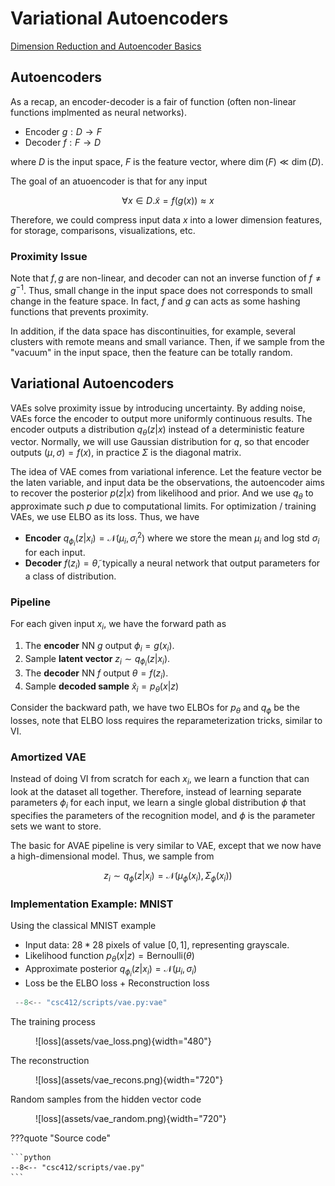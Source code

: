 # Variational Autoencoders

[Dimension Reduction and Autoencoder Basics](../csc311/pca.md)

## Autoencoders

As a recap, an encoder-decoder is a fair of function (often non-linear functions implmented as neural networks). 

- Encoder $g: D\rightarrow F$
- Decoder $f: F\rightarrow D$
  
where $D$ is the  input space, $F$ is the feature vector, where $\dim(F)\ll \dim(D)$. 

The goal of an atuoencoder is that for any input 

$$\forall x \in D. \tilde x = f(g(x)) \approx x$$

Therefore, we could compress input data $x$ into a lower dimension features, for storage, comparisons, visualizations, etc. 

### Proximity Issue

Note that $f,g$ are non-linear, and decoder can not an inverse function of $f\neq g^{-1}$. Thus, small change in the input space does not corresponds to small change in the feature space. In fact, $f$ and $g$ can acts as some hashing functions that prevents proximity. 

In addition, if the data space has discontinuities, for example, several clusters with remote means and small variance. Then, if we sample from the "vacuum" in the input space, then the feature can be totally random. 

## Variational Autoencoders

VAEs solve proximity issue by introducing uncertainty. By adding noise, VAEs force the encoder to output more uniformly continuous results. The encoder outputs a distribution $q_\theta(z|x)$ instead of a deterministic feature vector. Normally, we will use Gaussian distribution for $q$, so that encoder outputs $(\mu, \sigma) = f(x)$, in practice $\Sigma$ is the diagonal matrix. 

The idea of VAE comes from variational inference. Let the feature vector be the laten variable, and input data be the observations, the autoencoder aims to recover the posterior $p(z|x)$ from likelihood and prior. And we use $q_\theta$ to approximate such $p$ due to computational limits. For optimization / training VAEs, we use ELBO as its loss. Thus, we have 

 - __Encoder__ $q_{\phi_i}(z|x_i) = \mathcal N(\mu_i, \sigma_i^2)$ where we store the mean $\mu_i$ and log std $\sigma_i$ for each input. 
 - __Decoder__ $f(z_i) = \tilde \theta$, typically a neural network that output parameters for a class of distribution. 

### Pipeline
For each given input $x_i$, we have the forward path as

1. The __encoder__ NN $g$ output $\phi_i = g(x_i)$.
2. Sample __latent vector__ $z_i \sim q_{\phi_i}(z|x_i)$.
3. The __decoder__ NN $f$ output $\theta = f(z_i)$.
4. Sample __decoded sample__ $\hat x_i = p_{\theta}(x|z)$

Consider the backward path, we have two ELBOs for $p_\theta$ and $q_\phi$ be the losses, note that ELBO loss requires the reparameterization tricks, similar to VI.

### Amortized VAE
Instead of doing VI from scratch for each $x_i$, we learn a function that can look at the dataset all together. Therefore, instead of learning separate parameters $\phi_i$ for each input, we learn a single global distribution $\phi$ that specifies the parameters of the recognition model, and $\phi$ is the parameter sets we want to store. 

The basic for AVAE pipeline is very similar to VAE, except that we now have a high-dimensional model. Thus, we sample from 

$$z_i \sim q_{\phi}(z|x_i) = \mathcal N(\mu_\phi(x_i), \Sigma_\phi(x_i))$$

### Implementation Example: MNIST
Using the classical MNIST example

- Input data: $28 * 28$ pixels of value $[0,1]$, representing grayscale.
- Likelihood function $p_\theta(x|z) = \text{Bernoulli}(\theta)$
- Approximate posterior $q_{\phi_i}(z|x_i) = \mathcal N(\mu_i, \sigma_i)$
- Loss be the ELBO loss + Reconstruction loss

```python
 --8<-- "csc412/scripts/vae.py:vae"
```
The training process

<figure markdown>
  ![loss](assets/vae_loss.png){width="480"}
</figure> 


The reconstruction

<figure markdown>
  ![loss](assets/vae_recons.png){width="720"}
</figure> 


Random samples from the hidden vector code

<figure markdown>
  ![loss](assets/vae_random.png){width="720"}
</figure> 


???quote "Source code"

    ```python 
    --8<-- "csc412/scripts/vae.py"
    ```
